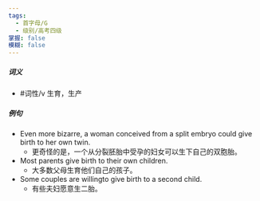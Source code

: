 ```yaml
---
tags:
  - 首字母/G
  - 级别/高考四级
掌握: false
模糊: false
---
```

##### 词义
- #词性/v  生育，生产
##### 例句
- Even more bizarre, a woman conceived from a split embryo could give birth to her own twin.
	- 更奇怪的是，一个从分裂胚胎中受孕的妇女可以生下自己的双胞胎。
- Most parents give birth to their own children.
	- 大多数父母生育他们自己的孩子。
- Some couples are willingto give birth to a second child.
	- 有些夫妇愿意生二胎。
